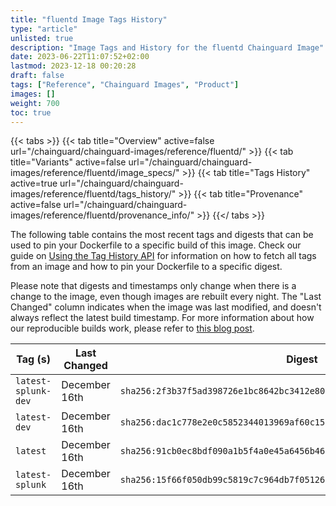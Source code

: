 ```yaml
---
title: "fluentd Image Tags History"
type: "article"
unlisted: true
description: "Image Tags and History for the fluentd Chainguard Image"
date: 2023-06-22T11:07:52+02:00
lastmod: 2023-12-18 00:20:28
draft: false
tags: ["Reference", "Chainguard Images", "Product"]
images: []
weight: 700
toc: true
---
```


{{< tabs >}}
{{< tab title="Overview" active=false url="/chainguard/chainguard-images/reference/fluentd/" >}}
{{< tab title="Variants" active=false url="/chainguard/chainguard-images/reference/fluentd/image_specs/" >}}
{{< tab title="Tags History" active=true url="/chainguard/chainguard-images/reference/fluentd/tags_history/" >}}
{{< tab title="Provenance" active=false url="/chainguard/chainguard-images/reference/fluentd/provenance_info/" >}}
{{</ tabs >}}

The following table contains the most recent tags and digests that can be used to pin your Dockerfile to a specific build of this image. Check our guide on [Using the Tag History API](/chainguard/chainguard-images/using-the-tag-history-api/) for information on how to fetch all tags from an image and how to pin your Dockerfile to a specific digest.

Please note that digests and timestamps only change when there is a change to the image, even though images are rebuilt every night. The "Last Changed" column indicates when the image was last modified, and doesn't always reflect the latest build timestamp. For more information about how our reproducible builds work, please refer to [this blog post](https://www.chainguard.dev/unchained/reproducing-chainguards-reproducible-image-builds).

| Tag (s)              | Last Changed  | Digest                                                                    |
|----------------------|---------------|---------------------------------------------------------------------------|
|  `latest-splunk-dev` | December 16th | `sha256:2f3b37f5ad398726e1bc8642bc3412e80c712c75b84e43185da17b6ec48d911d` |
|  `latest-dev`        | December 16th | `sha256:dac1c778e2e0c5852344013969af60c15be9e86aaa6ea29c74ccfd47a1b1ec7d` |
|  `latest`            | December 16th | `sha256:91cb0ec8bdf090a1b5f4a0e45a6456b463544631e79709964e3d7d33874ba772` |
|  `latest-splunk`     | December 16th | `sha256:15f66f050db99c5819c7c964db7f0512685cf3cd49ed78d5dd380d3e759a51b4` |

